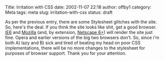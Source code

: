 Title: Irritation with CSS
date: 2002-11-07 22:18
author: offby1
category: Meta
tags: meta
slug: irritation-with-css
status: draft

As per the previous entry, there are some Stylesheet glitches with the site. So, here's the deal. If you think the site looks like shit, get a good browser. [IE6](http://microsoft.com/windows/ie/default.asp) and [Mozilla](http://www.mozilla.org) (and, by extension, [Netscape 6+](http://www.netscape.com/)) will render the site just fine. Opera and earlier versions of the big two browsers don't. So, since i'm both A) lazy and B) sick and tired of beating my head on poor CSS implementations, there will be no more changes to the stylesheet for purposes of browser support. Thank you for your attention.
